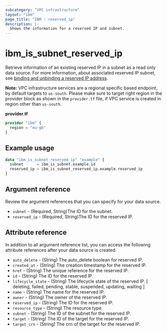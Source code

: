 ```yaml
---
subcategory: "VPC infrastructure"
layout: "ibm"
page_title: "IBM : reserved_ip"
description: |-
  Shows the information for a reserved IP and subnet.
---
```


# ibm_is_subnet_reserved_ip
Retrieve information of an existing reserved IP in a subnet as a read only data source. For more information, about associated reserved IP subnet, see [binding and unbinding a reserved IP address](https://cloud.ibm.com/docs/vpc?topic=vpc-bind-unbind-reserved-ip).

**Note:** 
VPC infrastructure services are a regional specific based endpoint, by default targets to `us-south`. Please make sure to target right region in the provider block as shown in the `provider.tf` file, if VPC service is created in region other than `us-south`.

**provider.tf**

```terraform
provider "ibm" {
  region = "eu-gb"
}
```

## Example usage

```terraform
data "ibm_is_subnet_reserved_ip" "example" {
  subnet      = ibm_is_subnet.example.id
  reserved_ip = ibm_is_subnet_reserved_ip.example.reserved_ip
}
```

## Argument reference
Review the argument references that you can specify for your data source. 

- `subnet` - (Required, String)The ID for the subnet.
- `reserved_ip` - (Required, String)The ID for the reserved IP.

## Attribute reference
In addition to all argument reference list, you can access the following attribute references after your data source is created. 

- `auto_delete` -  (String) The auto_delete boolean for reserved IP.
- `created_at` -  (String) The creation timestamp for the reserved IP.
- `href` -  (String) The unique reference for the reserved IP.
- `id` -  (String) The ID for the reserved IP.
- `lifecycle_state` - (String) The lifecycle state of the reserved IP. [ deleting, failed, pending, stable, suspended, updating, waiting ]
- `name` -  (String) The name for the reserved IP.
- `owner` -  (String) The owner of the reserved IP.
- `reserved_ip` -  (String) The ID for the reserved IP.
- `resource_type` -  (String) The resource type.
- `subnet` -  (String) The ID of the subnet for the reserved IP.
- `target` - (String) The ID of the target for the reserved IP.
- `target_crn` - (String) The crn of the target for the reserved IP.
